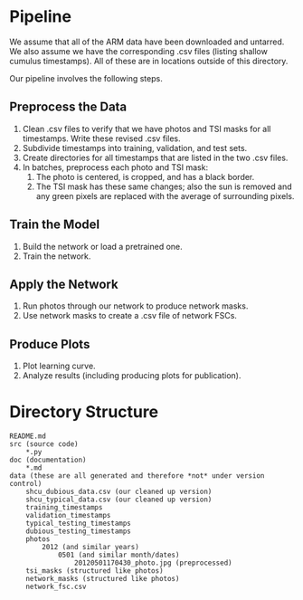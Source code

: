 # Pipeline

We assume that all of the ARM data have been downloaded and untarred. We also assume we have the corresponding .csv
files (listing shallow cumulus timestamps). All of these are in locations outside of this directory.

Our pipeline involves the following steps.

## Preprocess the Data

1. Clean .csv files to verify that we have photos and TSI masks for all timestamps. Write these revised .csv files.
1. Subdivide timestamps into training, validation, and test sets.
1. Create directories for all timestamps that are listed in the two .csv files.
1. In batches, preprocess each photo and TSI mask:
   1. The photo is centered, is cropped, and has a black border.
   1. The TSI mask has these same changes; also the sun is removed and any green pixels are replaced with the average
      of surrounding pixels.

## Train the Model

1. Build the network or load a pretrained one.
1. Train the network.

## Apply the Network

1. Run photos through our network to produce network masks.
1. Use network masks to create a .csv file of network FSCs.

## Produce Plots

1. Plot learning curve.
1. Analyze results (including producing plots for publication).

# Directory Structure

```
README.md
src (source code)
    *.py
doc (documentation)
    *.md
data (these are all generated and therefore *not* under version control)
    shcu_dubious_data.csv (our cleaned up version)
    shcu_typical_data.csv (our cleaned up version)
    training_timestamps
    validation_timestamps
    typical_testing_timestamps
    dubious_testing_timestamps
    photos
        2012 (and similar years)
            0501 (and similar month/dates)
                20120501170430_photo.jpg (preprocessed)
    tsi_masks (structured like photos)
    network_masks (structured like photos)
    network_fsc.csv
```